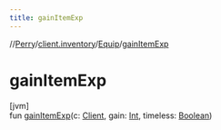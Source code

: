 ```yaml
---
title: gainItemExp
---
```

//[Perry](../../../index.html)/[client.inventory](../index.html)/[Equip](index.html)/[gainItemExp](gain-item-exp.html)



# gainItemExp



[jvm]\
fun [gainItemExp](gain-item-exp.html)(c: [Client](../../client/-client/index.html), gain: [Int](https://kotlinlang.org/api/latest/jvm/stdlib/kotlin/-int/index.html), timeless: [Boolean](https://kotlinlang.org/api/latest/jvm/stdlib/kotlin/-boolean/index.html))




